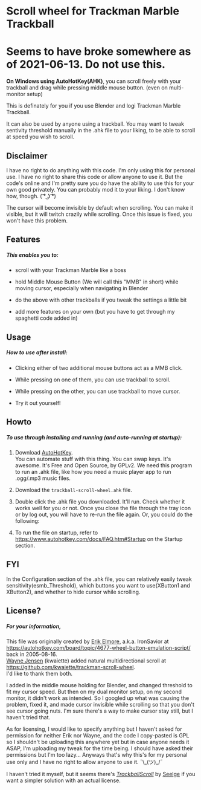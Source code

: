 # Scroll wheel for Trackman Marble Trackball 

# Seems to have broke somewhere as of 2021-06-13. Do not use this.

**On Windows using AutoHotKey(AHK)**, you can scroll freely with your trackball and drag while pressing middle mouse button. (even on multi-monitor setup)

This is definately for you if you use Blender and logi Trackman Marble Trackball.

It can also be used by anyone using a trackball. You may want to tweak sentivity threshold manually in the .ahk file to your liking, to be able to scroll at speed you wish to scroll.



## Disclaimer

I have no right to do anything with this code. I'm only using this for personal use. I have no right to share this code or allow anyone to use it. But the code's online and I'm pretty sure you do have the ability to use this for your own good privately. You can probably mod it to your liking. I don't know how, though.
( ͡° ͜ʖ ͡°)

The cursor will become invisible by default when scrolling. You can make it visible, but it will twitch crazily while scrolling. Once this issue is fixed, you won't have this problem.



## Features

##### This enables you to:

* scroll with your Trackman Marble like a boss

* hold Middle Mouse Button (We will call this "MMB" in short) while moving cursor, especially when navigating in Blender

* do the above with other trackballs if you tweak the settings a little bit

* add more features on your own (but you have to get through my spaghetti code added in)



## Usage

##### How to use after install:

* Clicking either of two additional mouse buttons act as a MMB click.  

* While pressing on one of them, you can use trackball to scroll.

* While pressing on the other, you can use trackball to move cursor.

* Try it out yourself!



## Howto

##### To use through installing and running (and auto-running at startup):

1. Download [AutoHotKey](https://www.autohotkey.com/).  
You can automate stuff with this thing. You can swap keys. It's awesome. It's Free and Open Source, by GPLv2.
We need this program to run an .ahk file, like how you need a music player app to run .ogg/.mp3 music files.

1. Download the `trackball-scroll-wheel.ahk` file.

1. Double click the .ahk file you downloaded. It'll run. Check whether it works well for you or not.
Once you close the file through the tray icon or by log out, you will have to re-run the file again. Or, you could do the following:

1. To  run the file on startup, refer to https://www.autohotkey.com/docs/FAQ.htm#Startup on the Startup section.



## FYI

In the Configuration section of the .ahk file, you can relatively easily tweak sensitivity(esmb_Threshold), which buttons you want to use(XButton1 and XButton2), and whether to hide cursor while scrolling.


## License?

##### For your information,

This file was originally created by [Erik Elmore](https://github.com/IronSavior), a.k.a. IronSavior at https://autohotkey.com/board/topic/4677-wheel-button-emulation-script/ back in 2005-08-16.  
[Wayne Jensen](https://github.com/kwaiette) (kwaiette) added natural multidirectional scroll at https://github.com/kwaiette/trackman-scroll-wheel.  
I'd like to thank them both.

I added in the middle mouse holding for Blender, and changed threshold to fit my cursor speed. But then on my dual monitor setup, on my second monitor, it didn't work as intended. So I googled up what was causing the problem, fixed it, and made cursor invisible while scrolling so that you don't see cursor going nuts. I'm sure there's a way to make cursor stay still, but I haven't tried that.

As for licensing, I would like to specify anything but I haven't asked for permission for neither Erik nor Wayne, and the code I copy-pasted is GPL so I shouldn't be uploading this anywhere yet but in case anyone needs it ASAP, I'm uploading my tweak for the time being. I should have asked their permissions but I'm too lazy... Anyways that's why this's for my personal use only and I have no right to allow anyone to use it. ¯\\\_(ツ)\_/¯

I haven't tried it myself, but it seems there's [*TrackballScroll*](https://github.com/Seelge/TrackballScroll) by [Seelge](https://github.com/Seelge) if you want a simpler solution with an actual license.
